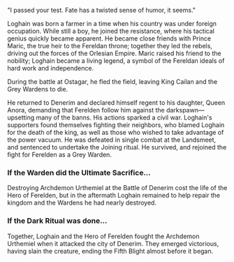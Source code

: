 "I passed your test. Fate has a twisted sense of humor, it seems."

Loghain was born a farmer in a time when his country was under foreign occupation. While still a boy, he joined the resistance, where his tactical genius quickly became apparent. He became close friends with Prince Maric, the true heir to the Fereldan throne; together they led the rebels, driving out the forces of the Orlesian Empire. Maric raised his friend to the nobility; Loghain became a living legend, a symbol of the Fereldan ideals of hard work and independence.

During the battle at Ostagar, he fled the field, leaving King Cailan and the Grey Wardens to die.

He returned to Denerim and declared himself regent to his daughter, Queen Anora, demanding that Ferelden follow him against the darkspawn—upsetting many of the banns. His actions sparked a civil war. Loghain's supporters found themselves fighting their neighbors, who blamed Loghain for the death of the king, as well as those who wished to take advantage of the power vacuum. He was defeated in single combat at the Landsmeet, and sentenced to undertake the Joining ritual. He survived, and rejoined the fight for Ferelden as a Grey Warden.
<division>

<h3> If the Warden did the Ultimate Sacrifice... </h3>

Destroying Archdemon Urthemiel at the Battle of Denerim cost the life of the Hero of Ferelden, but in the aftermath Loghain remained to help repair the kingdom and the Wardens he had nearly destroyed.
<division>

<h3> If the Dark Ritual was done... </h3>

Together, Loghain and the Hero of Ferelden fought the Archdemon Urthemiel when it attacked the city of Denerim. They emerged victorious, having slain the creature, ending the Fifth Blight almost before it began.

